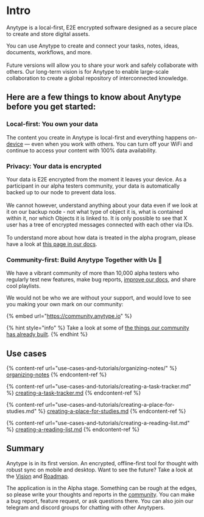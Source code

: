 # Intro

Anytype is a local-first, E2E encrypted software designed as a secure place to create and store digital assets.

You can use Anytype to create and connect your tasks, notes, ideas, documents, workflows, and more. \
\
Future versions will allow you to share your work and safely collaborate with others. Our long-term vision is for Anytype to enable large-scale collaboration to create a global repository of interconnected knowledge.

## Here are a few things to know about Anytype before you get started:

### Local-first: You own your data

The content you create in Anytype is local-first and everything happens on-[device](https://ipfs.io/ipfs/QmR7GSQM93Cx5eAg6a6yRzNde1FQv7uL6X1o4k7zrJa3LX/ipfs.draft3.pdf) — even when you work with others. You can turn off your WiFi and continue to access your content with 100% data availability.

### Privacy: Your data is encrypted &#x20;

Your data is E2E encrypted from the moment it leaves your device. As a participant in our alpha testers community, your data is automatically backed up to our node to prevent data loss.\
\
We cannot however, understand anything about your data even if we look at it on our backup node - not what type of object it is, what is contained within it, nor which Objects it is linked to. It is only possible to see that X user has a tree of encrypted messages connected with each other via IDs.\
\
To understand more about how data is treated in the alpha program, please have a look at [this page in our docs](https://doc.anytype.io/d/features/privacy-and-security).

### Community-first: Build Anytype Together with Us 💚&#x20;

We have a vibrant community of more than 10,000 alpha testers who regularly test new features, make bug reports, [improve our docs](https://github.com/anytypeio/docs), and share cool playlists.

We would not be who we are without your support, and would love to see you making your own mark on our community:

{% embed url="https://community.anytype.io" %}

{% hint style="info" %}
Take a look at some of [the things our community has already built](https://community.anytype.io/c/general-discussion/showcase/13).
{% endhint %}





## Use cases

{% content-ref url="use-cases-and-tutorials/organizing-notes/" %}
[organizing-notes](use-cases-and-tutorials/organizing-notes/)
{% endcontent-ref %}

{% content-ref url="use-cases-and-tutorials/creating-a-task-tracker.md" %}
[creating-a-task-tracker.md](use-cases-and-tutorials/creating-a-task-tracker.md)
{% endcontent-ref %}

{% content-ref url="use-cases-and-tutorials/creating-a-place-for-studies.md" %}
[creating-a-place-for-studies.md](use-cases-and-tutorials/creating-a-place-for-studies.md)
{% endcontent-ref %}

{% content-ref url="use-cases-and-tutorials/creating-a-reading-list.md" %}
[creating-a-reading-list.md](use-cases-and-tutorials/creating-a-reading-list.md)
{% endcontent-ref %}

## Summary

Anytype is in its first version. An encrypted, offline-first tool for thought with robust sync on mobile and desktop. Want to see the future? Take a look at the [Vision](https://vision.anytype.io) and [Roadmap](https://community.anytype.io/t/roadmap-18-apr-2022).

The application is in the Alpha stage. Something can be rough at the edges, so please write your thoughts and reports in the [community](https://community.anytype.io). You can make a bug report, feature request, or ask questions there. You can also join our telegram and discord groups for chatting with other Anytypers.
